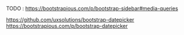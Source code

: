 TODO : https://bootstrapious.com/p/bootstrap-sidebar#media-queries

https://github.com/uxsolutions/bootstrap-datepicker
https://bootstrapious.com/p/bootstrap-datepicker
